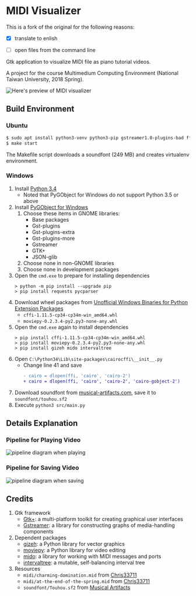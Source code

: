 # MIDI Visualizer

This is a fork of the original for the following reasons:
- [x] translate to enlish
- [ ] open files from the command line


Gtk application to visualize MIDI file as piano tutorial videos.

A project for the course Multimedium Computing Environment (National Taiwan
University, 2018 Spring).

![Here's preview of MIDI visualizer](doc/images/preview.png)

## Build Environment

### Ubuntu

```bash
$ sudo apt install python3-venv python3-pip gstreamer1.0-plugins-bad ffmpeg libffi-dev
$ make start
```

The Makefile script downloads a soundfont (249 MB) and creates virtualenv
environment.

### Windows

1. Install [Python 3.4](https://www.python.org/downloads/release/python-340/)
    - Noted that PyGObject for Windows do not support Python 3.5 or above
2. Install [PyGObject for Windows](https://sourceforge.net/projects/pygobjectwin32/)
    1. Choose these items in GNOME libraries:
        - Base packages
        - Gst-plugins
        - Gst-plugins-extra
        - Gst-plugins-more
        - Gstreamer
        - GTK+
        - JSON-glib
    2. Choose none in non-GNOME libraries
    3. Choose none in development packages
3. Open the `cmd.exe` to prepare for installing dependencies
    ```batch
    > python -m pip install --upgrade pip
    > pip install requests pycparser
    ```
4. Download wheel packages from [Unofficial Windows Binaries for Python Extension Packages](https://www.lfd.uci.edu/~gohlke/pythonlibs)
    - `cffi‑1.11.5‑cp34‑cp34m‑win_amd64.whl`
    - `moviepy‑0.2.3.4‑py2.py3‑none‑any.whl`
5. Open the `cmd.exe` again to install dependencies
    ```batch
    > pip install cffi‑1.11.5‑cp34‑cp34m‑win_amd64.whl
    > pip install moviepy‑0.2.3.4‑py2.py3‑none‑any.whl
    > pip install gizeh mido intervaltree
    ```
6. Open `C:\Python34\Lib\site-packages\cairocffi\__init__.py`
    - Change line 41 and save
        ```diff
        - cairo = dlopen(ffi, 'cairo', 'cairo-2')
        + cairo = dlopen(ffi, 'cairo', 'cairo-2', 'cairo-gobject-2')
        ```
7. Download soundfont from [musical-artifacts.com](https://musical-artifacts.com/artifacts/433), save it to `soundfont/touhou.sf2`
8. Execute `python3 src/main.py`

## Details Explanation

### Pipeline for Playing Video
![pipeline diagram when playing](doc/images/play_pipeline.png)

### Pipeline for Saving Video
![pipeline diagram when saving](doc/images/save_pipeline.png)

## Credits
1. Gtk framework
    - [Gtk+](https://www.gtk.org/): a multi-platform toolkit for creating graphical user interfaces
    - [Gstreamer](https://gstreamer.freedesktop.org/): a library for constructing graphs of media-handling components
2. Dependent packages
    - [gizeh](https://github.com/Zulko/gizeh): a Python library for vector graphics
    - [moviepy](https://github.com/Zulko/moviepy): a Python library for video editing
    - [mido](https://github.com/olemb/mido/): a library for working with MIDI messages and ports
    - [intervaltree](https://github.com/chaimleib/intervaltree): a mutable, self-balancing interval tree
3. Resources
    - `midi/charming-domination.mid` from [Chris33711](https://youtu.be/psOjoZmGLnA)
    - `midi/at-the-end-of-the-spring.mid` from [Chris33711](https://youtu.be/I3TRDQYr8xI)
    - `soundfont/Touhou.sf2` from [Musical Artifacts](https://musical-artifacts.com/artifacts/433)
